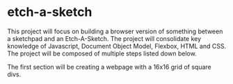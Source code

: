 # etch-a-sketch

This project will focus on building a browser version of something between a sketchpad and an Etch-A-Sketch. The project will consolidate key knowledge of Javascript, Document Object Model, Flexbox, HTML and CSS. The project will be composed of multiple steps listed down below.

The first section will be creating a webpage with a 16x16 grid of square divs.